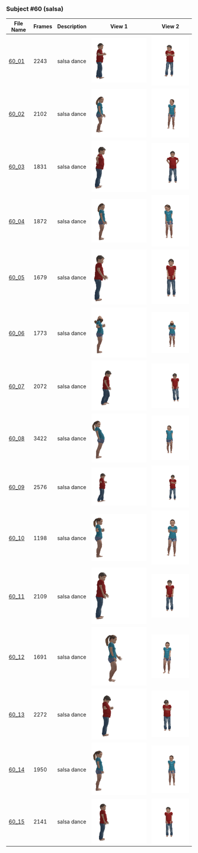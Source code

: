 ### Subject #60 (salsa)
|File Name|Frames|Description|View 1|View 2|
|-|-|-|-|-|
|[60_01](https://github.com/Shriinivas/cmubvh/raw/main/Sequence-060-075/60/Data/60_01.zip)|2243|salsa dance|<img src="https://github.com/Shriinivas/cmubvhgifs/blob/main/Sequence-060-075/60/60_01_0.gif"/>|<img src="https://github.com/Shriinivas/cmubvhgifs/blob/main/Sequence-060-075/60/60_01_1.gif"/>|
|[60_02](https://github.com/Shriinivas/cmubvh/raw/main/Sequence-060-075/60/Data/60_02.zip)|2102|salsa dance|<img src="https://github.com/Shriinivas/cmubvhgifs/blob/main/Sequence-060-075/60/60_02_0.gif"/>|<img src="https://github.com/Shriinivas/cmubvhgifs/blob/main/Sequence-060-075/60/60_02_1.gif"/>|
|[60_03](https://github.com/Shriinivas/cmubvh/raw/main/Sequence-060-075/60/Data/60_03.zip)|1831|salsa dance|<img src="https://github.com/Shriinivas/cmubvhgifs/blob/main/Sequence-060-075/60/60_03_0.gif"/>|<img src="https://github.com/Shriinivas/cmubvhgifs/blob/main/Sequence-060-075/60/60_03_1.gif"/>|
|[60_04](https://github.com/Shriinivas/cmubvh/raw/main/Sequence-060-075/60/Data/60_04.zip)|1872|salsa dance|<img src="https://github.com/Shriinivas/cmubvhgifs/blob/main/Sequence-060-075/60/60_04_0.gif"/>|<img src="https://github.com/Shriinivas/cmubvhgifs/blob/main/Sequence-060-075/60/60_04_1.gif"/>|
|[60_05](https://github.com/Shriinivas/cmubvh/raw/main/Sequence-060-075/60/Data/60_05.zip)|1679|salsa dance|<img src="https://github.com/Shriinivas/cmubvhgifs/blob/main/Sequence-060-075/60/60_05_0.gif"/>|<img src="https://github.com/Shriinivas/cmubvhgifs/blob/main/Sequence-060-075/60/60_05_1.gif"/>|
|[60_06](https://github.com/Shriinivas/cmubvh/raw/main/Sequence-060-075/60/Data/60_06.zip)|1773|salsa dance|<img src="https://github.com/Shriinivas/cmubvhgifs/blob/main/Sequence-060-075/60/60_06_0.gif"/>|<img src="https://github.com/Shriinivas/cmubvhgifs/blob/main/Sequence-060-075/60/60_06_1.gif"/>|
|[60_07](https://github.com/Shriinivas/cmubvh/raw/main/Sequence-060-075/60/Data/60_07.zip)|2072|salsa dance|<img src="https://github.com/Shriinivas/cmubvhgifs/blob/main/Sequence-060-075/60/60_07_0.gif"/>|<img src="https://github.com/Shriinivas/cmubvhgifs/blob/main/Sequence-060-075/60/60_07_1.gif"/>|
|[60_08](https://github.com/Shriinivas/cmubvh/raw/main/Sequence-060-075/60/Data/60_08.zip)|3422|salsa dance|<img src="https://github.com/Shriinivas/cmubvhgifs/blob/main/Sequence-060-075/60/60_08_0.gif"/>|<img src="https://github.com/Shriinivas/cmubvhgifs/blob/main/Sequence-060-075/60/60_08_1.gif"/>|
|[60_09](https://github.com/Shriinivas/cmubvh/raw/main/Sequence-060-075/60/Data/60_09.zip)|2576|salsa dance|<img src="https://github.com/Shriinivas/cmubvhgifs/blob/main/Sequence-060-075/60/60_09_0.gif"/>|<img src="https://github.com/Shriinivas/cmubvhgifs/blob/main/Sequence-060-075/60/60_09_1.gif"/>|
|[60_10](https://github.com/Shriinivas/cmubvh/raw/main/Sequence-060-075/60/Data/60_10.zip)|1198|salsa dance|<img src="https://github.com/Shriinivas/cmubvhgifs/blob/main/Sequence-060-075/60/60_10_0.gif"/>|<img src="https://github.com/Shriinivas/cmubvhgifs/blob/main/Sequence-060-075/60/60_10_1.gif"/>|
|[60_11](https://github.com/Shriinivas/cmubvh/raw/main/Sequence-060-075/60/Data/60_11.zip)|2109|salsa dance|<img src="https://github.com/Shriinivas/cmubvhgifs/blob/main/Sequence-060-075/60/60_11_0.gif"/>|<img src="https://github.com/Shriinivas/cmubvhgifs/blob/main/Sequence-060-075/60/60_11_1.gif"/>|
|[60_12](https://github.com/Shriinivas/cmubvh/raw/main/Sequence-060-075/60/Data/60_12.zip)|1691|salsa dance|<img src="https://github.com/Shriinivas/cmubvhgifs/blob/main/Sequence-060-075/60/60_12_0.gif"/>|<img src="https://github.com/Shriinivas/cmubvhgifs/blob/main/Sequence-060-075/60/60_12_1.gif"/>|
|[60_13](https://github.com/Shriinivas/cmubvh/raw/main/Sequence-060-075/60/Data/60_13.zip)|2272|salsa dance|<img src="https://github.com/Shriinivas/cmubvhgifs/blob/main/Sequence-060-075/60/60_13_0.gif"/>|<img src="https://github.com/Shriinivas/cmubvhgifs/blob/main/Sequence-060-075/60/60_13_1.gif"/>|
|[60_14](https://github.com/Shriinivas/cmubvh/raw/main/Sequence-060-075/60/Data/60_14.zip)|1950|salsa dance|<img src="https://github.com/Shriinivas/cmubvhgifs/blob/main/Sequence-060-075/60/60_14_0.gif"/>|<img src="https://github.com/Shriinivas/cmubvhgifs/blob/main/Sequence-060-075/60/60_14_1.gif"/>|
|[60_15](https://github.com/Shriinivas/cmubvh/raw/main/Sequence-060-075/60/Data/60_15.zip)|2141|salsa dance|<img src="https://github.com/Shriinivas/cmubvhgifs/blob/main/Sequence-060-075/60/60_15_0.gif"/>|<img src="https://github.com/Shriinivas/cmubvhgifs/blob/main/Sequence-060-075/60/60_15_1.gif"/>|
